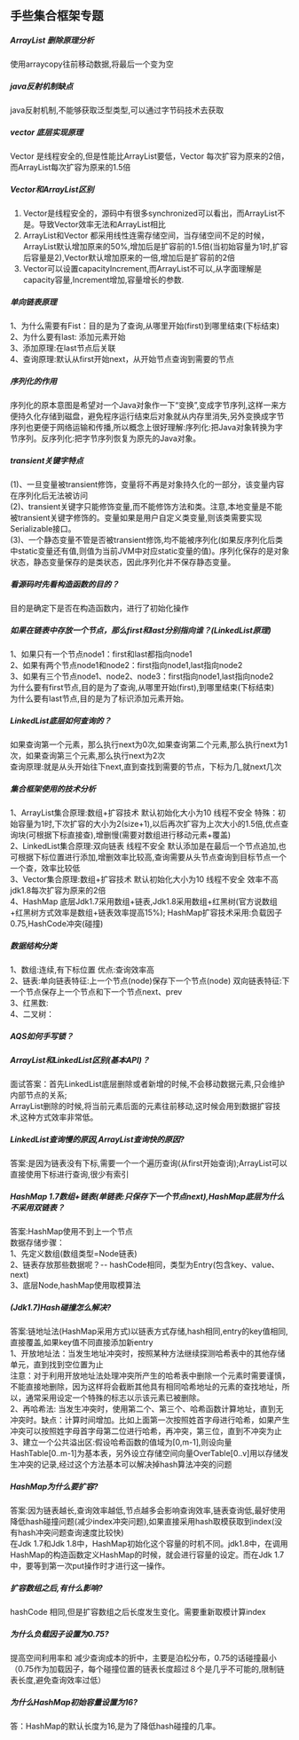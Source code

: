 ## 手些集合框架专题
##### ArrayList 删除原理分析
使用arraycopy往前移动数据,将最后一个变为空
##### java反射机制缺点
java反射机制,不能够获取泛型类型,可以通过字节码技术去获取
##### vector 底层实现原理
Vector 是线程安全的,但是性能比ArrayList要低，Vector 每次扩容为原来的2倍，而ArrayList每次扩容为原来的1.5倍
##### Vector和ArrayList区别
1. Vector是线程安全的，源码中有很多synchronized可以看出，而ArrayList不是。导致Vector效率无法和ArrayList相比    
2. ArrayList和Vector 都采用线性连需存储空间，当存储空间不足的时候，ArrayList默认增加原来的50%,增加后是扩容前的1.5倍(当初始容量为1时,扩容后容量是2),Vector默认增加原来的一倍,增加后是扩容前的2倍        
3. Vector可以设置capacityIncrement,而ArrayList不可以,从字面理解是capacity容量,Increment增加,容量增长的参数.  
##### 单向链表原理
1、为什么需要有Fist：目的是为了查询,从哪里开始(first)到哪里结束(下标结束)   
2、为什么要有last: 添加元素开始   
3、添加原理:在last节点后关联    
4、查询原理:默认从first开始next，从开始节点查询到需要的节点
##### 序列化的作用
序列化的原本意图是希望对一个Java对象作一下“变换”,变成字节序列,这样一来方便持久化存储到磁盘，避免程序运行结束后对象就从内存里消失,另外变换成字节序列也更便于网络运输和传播,所以概念上很好理解:序列化:把Java对象转换为字节序列。反序列化:把字节序列恢复为原先的Java对象。
##### transient关键字特点
(1)、一旦变量被transient修饰，变量将不再是对象持久化的一部分，该变量内容在序列化后无法被访问    
(2)、transient关键字只能修饰变量,而不能修饰方法和类。注意,本地变量是不能被transient关键字修饰的。变量如果是用户自定义类变量,则该类需要实现Serializable接口。    
(3)、一个静态变量不管是否被transient修饰,均不能被序列化(如果反序列化后类中static变量还有值,则值为当前JVM中对应static变量的值)。序列化保存的是对象状态，静态变量保存的是类状态，因此序列化并不保存静态变量。    
##### 看源码时先看构造函数的目的？
目的是确定下是否在构造函数内，进行了初始化操作
##### 如果在链表中存放一个节点，那么first和last分别指向谁？(LinkedList原理)
1、如果只有一个节点node1：first和last都指向node1    
2、如果有两个节点node1和node2：first指向node1,last指向node2    
3、如果有三个节点node1、node2、node3：first指向node1,last指向node2        
为什么要有first节点,目的是为了查询,从哪里开始(first),到哪里结束(下标结束)      
为什么要有last节点,目的是为了标识添加元素开始。 
##### LinkedList底层如何查询的？
如果查询第一个元素，那么执行next为0次,如果查询第二个元素,那么执行next为1次，如果查询第三个元素,那么执行next为2次  
查询原理:就是从头开始往下next,直到查找到需要的节点，下标为几,就next几次 
##### 集合框架使用的技术分析
1、ArrayList集合原理:数组+扩容技术 默认初始化大小为10 线程不安全 特殊：初始容量为1时,下次扩容的大小为2(size+1),以后再次扩容为上次大小的1.5倍,优点查询块(可根据下标直接查),增删慢(需要对数组进行移动元素+覆盖)                 
2、LinkedList集合原理:双向链表 线程不安全 默认添加是在最后一个节点追加,也可根据下标位置进行添加,增删效率比较高,查询需要从头节点查询到目标节点一个一个查，效率比较低        
3、Vector集合原理:数组+扩容技术 默认初始化大小为10 线程不安全 效率不高 jdk1.8每次扩容为原来的2倍    
4、HashMap 底层Jdk1.7采用数组+链表,Jdk1.8采用数组+红黑树(官方说数组+红黑树方式效率是数组+链表效率提高15%); HashMap扩容技术采用:负载因子0.75,HashCode冲突(碰撞)  
##### 数据结构分类
1、数组:连续,有下标位置 优点:查询效率高   
2、链表:单向链表特征:上一个节点(node)保存下一个节点(node) 双向链表特征:下一个节点保存上一个节点和下一个节点next、prev   
3、红黑数:   
4、二叉树：       
##### AQS如何手写锁？
##### ArrayList和LinkedList区别(基本API)？
面试答案：首先LinkedList底层删除或者新增的时候,不会移动数据元素,只会维护内部节点的关系;       
ArrayList删除的时候,将当前元素后面的元素往前移动,这时候会用到数据扩容技术,这种方式效率非常低。
##### LinkedList查询慢的原因,ArrayList查询快的原因?
答案:是因为链表没有下标,需要一个一个遍历查询(从first开始查询);ArrayList可以直接使用下标进行查询,很少有索引
##### HashMap 1.7数组+链表(单链表:只保存下一个节点next),HashMap底层为什么不采用双链表？
答案:HashMap使用不到上一个节点    
数据存储步骤：   
1、先定义数组(数组类型=Node链表)        
2、链表存放那些数据呢？-- hashCode相同，类型为Entry(包含key、value、next)   
3、底层Node<Entry>,hashMap使用取模算法
##### (Jdk1.7)Hash碰撞怎么解决?
答案:链地址法(HashMap采用方式)以链表方式存储,hash相同,entry的key值相同,直接覆盖,如果key值不同直接添加新entry    
1、开放地址法：当发生地址冲突时，按照某种方法继续探测哈希表中的其他存储单元，直到找到空位置为止       
    注意：对于利用开放地址法处理冲突所产生的哈希表中删除一个元素时需要谨慎，不能直接地删除，因为这样将会截断其他具有相同哈希地址的元素的查找地址，所以，通常采用设定一个特殊的标志以示该元素已被删除。      
2、再哈希法: 当发生冲突时，使用第二个、第三个、哈希函数计算地址，直到无冲突时。缺点：计算时间增加。比如上面第一次按照姓首字母进行哈希，如果产生冲突可以按照姓字母首字母第二位进行哈希，再冲突，第三位，直到不冲突为止     
3、建立一个公共溢出区:假设哈希函数的值域为[0,m-1],则设向量HashTable[0..m-1]为基本表，另外设立存储空间向量OverTable[0..v]用以存储发生冲突的记录,经过这个方法基本可以解决掉hash算法冲突的问题     
##### HashMap为什么要扩容?
答案:因为链表越长,查询效率越低,节点越多会影响查询效率,链表查询低,最好使用降低hash碰撞问题(减少index冲突问题),如果直接采用hash取模获取到index(没有hash冲突问题查询速度比较快)     
在Jdk 1.7和Jdk 1.8中，HashMap初始化这个容量的时机不同。jdk1.8中，在调用HashMap的构造函数定义HashMap的时候，就会进行容量的设定。而在Jdk 1.7中，要等到第一次put操作时才进行这一操作。
##### 扩容数组之后,有什么影响?
hashCode 相同,但是扩容数组之后长度发生变化。需要重新取模计算index
##### 为什么负载因子设置为0.75?
提高空间利用率和 减少查询成本的折中，主要是泊松分布，0.75的话碰撞最小（0.75作为加载因子，每个碰撞位置的链表长度超过８个是几乎不可能的,限制链表长度,避免查询效率过低）
##### 为什么HashMap初始容量设置为16?
答：HashMap的默认长度为16,是为了降低hash碰撞的几率。


